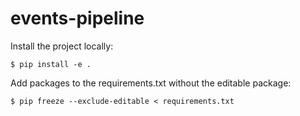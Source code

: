 # events-pipeline

Install the project locally:

`$ pip install -e .`

Add packages to the requirements.txt without the editable package:

`$ pip freeze --exclude-editable < requirements.txt`
